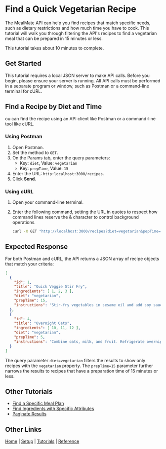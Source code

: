 # Find a Quick Vegetarian Recipe

The MealMate API can help you find recipes that match specific needs, such as dietary restrictions and how much time you have to cook. This tutorial will walk you through filtering the API's recipes to find a vegetarian meal that can be prepared in 15 minutes or less.

This tutorial takes about 10 minutes to complete.

## Get Started

This tutorial requires a local JSON server to make API calls. Before you begin, please ensure your server is running. All API calls must be performed in a separate program or window, such as Postman or a command-line terminal for cURL.

## Find a Recipe by Diet and Time

ou can find the recipe using an API client like Postman or a command-line tool like cURL.

### Using Postman

1. Open Postman.
2. Set the method to `GET`.
3. On the Params tab, enter the query parameters:
    * Key: `diet`, Value: `vegetarian`
    * Key: `prepTime`, Value: `15`
4. Enter the URL:
    `http:localhost:3000/recipes`.
5. Click **Send**.

### Using cURL

1. Open your command-line terminal.
2. Enter the following command, setting the URL in quotes to respect how command lines reserve the & character to control background operations.

    ```Bash
    curl -X GET "http://localhost:3000/recipes?diet=vegetarian&pepTime=15"`
    ```

## Expected Response

For both Postman and cURL, the API returns a JSON array of recipe objects that match your criteria:

```json
[
  {
    "id": 1,
    "title": "Quick Veggie Stir Fry",
    "ingredients": [ 1, 2, 3 ],
    "diet": "vegetarian",
    "prepTime": 15,
    "instructions": "Stir-fry vegetables in sesame oil and add soy sauce to taste."
  },
  {
    "id": 4,
    "title": "Overnight Oats",
    "ingredients": [ 10, 11, 12 ],
    "diet": "vegetarian",
    "prepTime": 5,
    "instructions": "Combine oats, milk, and fruit. Refrigerate overnight."
  }
]
```

The query parameter `diet=vegetarian` filters the results to show only recipes with the `vegetarian` property. The `prepTime=15` parameter further narrows the results to recipes that have a preparation time of 15 minutes or less.

## Other Tutorials

* [Find a Specific Meal Plan](tut-get-plan-diet-duration.md)
* [Find Ingredients with Specific Attributes](tut-get-ingredients-vegan-protein.md)
* [Paginate Results](tut-get-ingredients-limit-offset.md)

## Other Links

[Home](../index.md) | [Setup](../mmprefland.md) | [Tutorials](../mmtutorial.md) | [Reference](../mmref.md)

